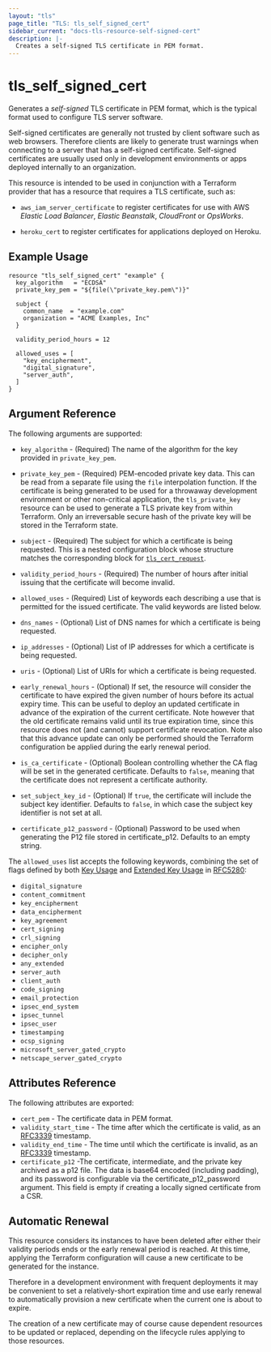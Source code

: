```yaml
---
layout: "tls"
page_title: "TLS: tls_self_signed_cert"
sidebar_current: "docs-tls-resource-self-signed-cert"
description: |-
  Creates a self-signed TLS certificate in PEM format.
---
```


# tls\_self\_signed\_cert

Generates a *self-signed* TLS certificate in PEM format, which is the typical
format used to configure TLS server software.

Self-signed certificates are generally not trusted by client software such
as web browsers. Therefore clients are likely to generate trust warnings when
connecting to a server that has a self-signed certificate. Self-signed certificates
are usually used only in development environments or apps deployed internally
to an organization.

This resource is intended to be used in conjunction with a Terraform provider
that has a resource that requires a TLS certificate, such as:

* ``aws_iam_server_certificate`` to register certificates for use with AWS *Elastic
Load Balancer*, *Elastic Beanstalk*, *CloudFront* or *OpsWorks*.

* ``heroku_cert`` to register certificates for applications deployed on Heroku.

## Example Usage

```hcl
resource "tls_self_signed_cert" "example" {
  key_algorithm   = "ECDSA"
  private_key_pem = "${file(\"private_key.pem\")}"

  subject {
    common_name  = "example.com"
    organization = "ACME Examples, Inc"
  }

  validity_period_hours = 12

  allowed_uses = [
    "key_encipherment",
    "digital_signature",
    "server_auth",
  ]
}
```

## Argument Reference

The following arguments are supported:

* `key_algorithm` - (Required) The name of the algorithm for the key provided
  in `private_key_pem`.

* `private_key_pem` - (Required) PEM-encoded private key data. This can be
  read from a separate file using the ``file`` interpolation function. If the
  certificate is being generated to be used for a throwaway development
  environment or other non-critical application, the `tls_private_key` resource
  can be used to generate a TLS private key from within Terraform. Only
  an irreversable secure hash of the private key will be stored in the Terraform
  state.

* `subject` - (Required) The subject for which a certificate is being requested.
  This is a nested configuration block whose structure matches the
  corresponding block for [`tls_cert_request`](cert_request.html).

* `validity_period_hours` - (Required) The number of hours after initial issuing that the
  certificate will become invalid.

* `allowed_uses` - (Required) List of keywords each describing a use that is permitted
  for the issued certificate. The valid keywords are listed below.

* `dns_names` - (Optional) List of DNS names for which a certificate is being requested.

* `ip_addresses` - (Optional) List of IP addresses for which a certificate is being requested.

* `uris` - (Optional) List of URIs for which a certificate is being requested.

* `early_renewal_hours` - (Optional) If set, the resource will consider the certificate to
  have expired the given number of hours before its actual expiry time. This can be useful
  to deploy an updated certificate in advance of the expiration of the current certificate.
  Note however that the old certificate remains valid until its true expiration time, since
  this resource does not (and cannot) support certificate revocation. Note also that this
  advance update can only be performed should the Terraform configuration be applied during the
  early renewal period.

* `is_ca_certificate` - (Optional) Boolean controlling whether the CA flag will be set in the
  generated certificate. Defaults to `false`, meaning that the certificate does not represent
  a certificate authority.

* `set_subject_key_id` - (Optional) If `true`, the certificate will include
  the subject key identifier. Defaults to `false`, in which case the subject
  key identifier is not set at all.

* `certificate_p12_password` - (Optional) Password to be used when generating the P12 file
  stored in certificate_p12. Defaults to an empty string.

The `allowed_uses` list accepts the following keywords, combining the set of flags defined by
both [Key Usage](https://tools.ietf.org/html/rfc5280#section-4.2.1.3) and
[Extended Key Usage](https://tools.ietf.org/html/rfc5280#section-4.2.1.12) in
[RFC5280](https://tools.ietf.org/html/rfc5280):

* `digital_signature`
* `content_commitment`
* `key_encipherment`
* `data_encipherment`
* `key_agreement`
* `cert_signing`
* `crl_signing`
* `encipher_only`
* `decipher_only`
* `any_extended`
* `server_auth`
* `client_auth`
* `code_signing`
* `email_protection`
* `ipsec_end_system`
* `ipsec_tunnel`
* `ipsec_user`
* `timestamping`
* `ocsp_signing`
* `microsoft_server_gated_crypto`
* `netscape_server_gated_crypto`

## Attributes Reference

The following attributes are exported:

* `cert_pem` - The certificate data in PEM format.
* `validity_start_time` - The time after which the certificate is valid, as an
  [RFC3339](https://tools.ietf.org/html/rfc3339) timestamp.
* `validity_end_time` - The time until which the certificate is invalid, as an
  [RFC3339](https://tools.ietf.org/html/rfc3339) timestamp.
* `certificate_p12` -The certificate, intermediate, and the private key archived as a p12 file.
  The data is base64 encoded (including padding),
  and its password is configurable via the certificate_p12_password argument.
  This field is empty if creating a locally signed certificate from a CSR.

## Automatic Renewal

This resource considers its instances to have been deleted after either their validity
periods ends or the early renewal period is reached. At this time, applying the
Terraform configuration will cause a new certificate to be generated for the instance.

Therefore in a development environment with frequent deployments it may be convenient
to set a relatively-short expiration time and use early renewal to automatically provision
a new certificate when the current one is about to expire.

The creation of a new certificate may of course cause dependent resources to be updated
or replaced, depending on the lifecycle rules applying to those resources.
